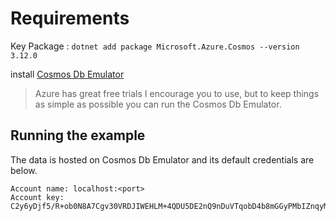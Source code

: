 # Requirements

Key Package : ```dotnet add package Microsoft.Azure.Cosmos --version 3.12.0```

install [Cosmos Db Emulator](https://docs.microsoft.com/en-us/azure/cosmos-db/local-emulator?tabs=ssl-netstd21)
> Azure has great free trials I encourage you to use, but to keep things as simple as possible you can run the Cosmos Db Emulator.

## Running the example

The data is hosted on Cosmos Db Emulator and its default credentials are below.
```
Account name: localhost:<port>
Account key: C2y6yDjf5/R+ob0N8A7Cgv30VRDJIWEHLM+4QDU5DE2nQ9nDuVTqobD4b8mGGyPMbIZnqyMsEcaGQy67XIw/Jw==
```
